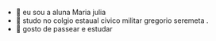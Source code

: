 - 👋 eu sou a aluna Maria julia 
- 👀 studo no colgio estaual civico militar gregorio seremeta .
- 🌱 gosto  de passear e estudar
